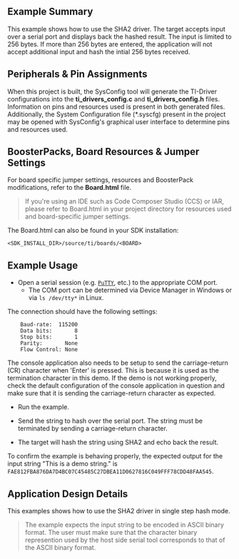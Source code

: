 ## Example Summary

This example shows how to use the SHA2 driver. The target accepts input over a
serial port and displays back the hashed result. The input is limited to 256
bytes. If more than 256 bytes are entered, the application will not accept
additional input and hash the intial 256 bytes received.

## Peripherals & Pin Assignments

When this project is built, the SysConfig tool will generate the TI-Driver
configurations into the __ti_drivers_config.c__ and __ti_drivers_config.h__
files. Information on pins and resources used is present in both generated
files. Additionally, the System Configuration file (\*.syscfg) present in the
project may be opened with SysConfig's graphical user interface to determine
pins and resources used.

## BoosterPacks, Board Resources & Jumper Settings

For board specific jumper settings, resources and BoosterPack modifications,
refer to the __Board.html__ file.

> If you're using an IDE such as Code Composer Studio (CCS) or IAR, please
refer to Board.html in your project directory for resources used and
board-specific jumper settings.

The Board.html can also be found in your SDK installation:

```text
<SDK_INSTALL_DIR>/source/ti/boards/<BOARD>
```

## Example Usage

* Open a serial session (e.g. [`PuTTY`](http://www.putty.org/ "PuTTY's
Homepage"), etc.) to the appropriate COM port.
    * The COM port can be determined via Device Manager in Windows or via
      `ls /dev/tty*` in Linux.

The connection should have the following settings:

```text
    Baud-rate:  115200
    Data bits:       8
    Stop bits:       1
    Parity:       None
    Flow Control: None
```

The console application also needs to be setup to send the carriage-return (CR)
character when 'Enter' is pressed. This is because it is used as the termination
character in this demo. If the demo is not working properly, check the default
configuration of the console application in question and make sure that it is
sending the carriage-return character as expected.

* Run the example.

* Send the string to hash over the serial port. The string must be terminated by
  sending a carriage-return character.

* The target will hash the string using SHA2 and echo back the result.

To confirm the example is behaving properly, the expected output for the input
string "This is a demo string." is
`FAE812FBA876DA7D4BC07C45485C27DBEA11D0627816C049FFF78CDD48FAA545`.

## Application Design Details

This examples shows how to use the SHA2 driver in single step hash mode.

> The example expects the input string to be encoded in ASCII binary format. The
user must make sure that the character binary represention used by the host side
serial tool corresponds to that of the ASCII binary format.
